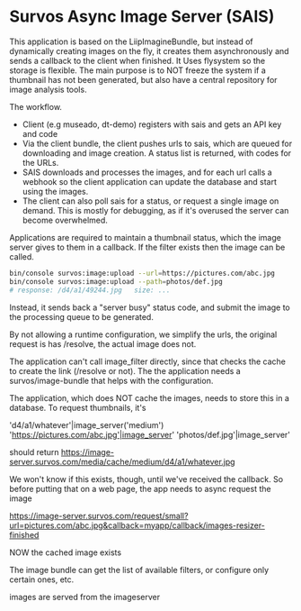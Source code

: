 # Survos Async Image Server (SAIS)

This application is based on the LiipImagineBundle, but instead of dynamically creating images on the fly, it creates them asynchronously and sends a callback to the client when finished.   It Uses flysystem so the storage is flexible.  The main purpose is to NOT freeze the system if a thumbnail has not been generated, but also have a central repository for image analysis tools.

The workflow.

* Client (e.g museado, dt-demo) registers with sais and gets an API key and code
* Via the client bundle, the client pushes urls to sais, which are queued for downloading and image creation.  A status list is returned, with codes for the URLs.
* SAIS downloads and processes the images, and for each url calls a webhook so the client application can update the database and start using the images.
* The client can also poll sais for a status, or request a single image on demand.  This is mostly for debugging, as if it's overused the server can become overwhelmed.

Applications are required to maintain a thumbnail status, which the image server gives to them in a callback. If the filter exists then the image can be called.

```bash
bin/console survos:image:upload --url=https://pictures.com/abc.jpg
bin/console survos:image:upload --path=photos/def.jpg
# response: /d4/a1/49244.jpg   size: ...
```


Instead, it sends back a "server busy" status code, and submit the image to the processing queue to be generated.

By not allowing a runtime configuration, we simplify the urls, the original request is has /resolve, the actual image does not.

The application can't call image_filter directly, since that checks the cache to create the link (/resolve or not).  The the application needs a survos/image-bundle that helps with the configuration.


The application, which does NOT cache the images, needs to store this in a database.  To request thumbnails, it's 

'd4/a1/whatever'|image_server('medium')
'https://pictures.com/abc.jpg'|image_server'
'photos/def.jpg'|image_server'

should return https://image-server.survos.com/media/cache/medium/d4/a1/whatever.jpg

We won't know if this exists, though, until we've received the callback.  So before putting that on a web page, the app needs to async request the image

https://image-server.survos.com/request/small?url=pictures.com/abc.jpg&callback=myapp/callback/images-resizer-finished

NOW the cached image exists

The image bundle can get the list of available filters, or configure only certain ones, etc.



images are served from the imageserver
